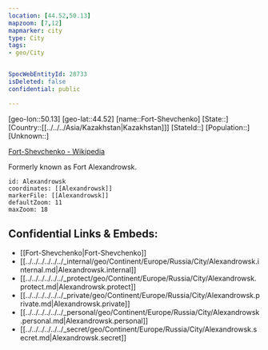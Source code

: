 ```yaml
---
location: [44.52,50.13]
mapzoom: [7,12] 
mapmarker: city 
type: City
tags:
- geo/City


SpocWebEntityId: 28733
isDeleted: false
confidential: public

---
```

[geo-lon::50.13]
[geo-lat::44.52]
[name::Fort-Shevchenko]
[State::]
[Country::[[../../../Asia/Kazakhstan|Kazakhstan]]]
[StateId::]
[Population::]
[Unknown::]

[Fort-Shevchenko - Wikipedia](https://en.wikipedia.org/wiki/Fort-Shevchenko)

Formerly known as Fort Alexandrowsk.


```leaflet
id: Alexandrowsk
coordinates: [[Alexandrowsk]]
markerFile: [[Alexandrowsk]]
defaultZoom: 11 
maxZoom: 18
```


## Confidential Links & Embeds: 
- [[Fort-Shevchenko|Fort-Shevchenko]] 
- [[../../../../../../_internal/geo/Continent/Europe/Russia/City/Alexandrowsk.internal.md|Alexandrowsk.internal]] 
- [[../../../../../../_protect/geo/Continent/Europe/Russia/City/Alexandrowsk.protect.md|Alexandrowsk.protect]] 
- [[../../../../../../_private/geo/Continent/Europe/Russia/City/Alexandrowsk.private.md|Alexandrowsk.private]] 
- [[../../../../../../_personal/geo/Continent/Europe/Russia/City/Alexandrowsk.personal.md|Alexandrowsk.personal]] 
- [[../../../../../../_secret/geo/Continent/Europe/Russia/City/Alexandrowsk.secret.md|Alexandrowsk.secret]] 

